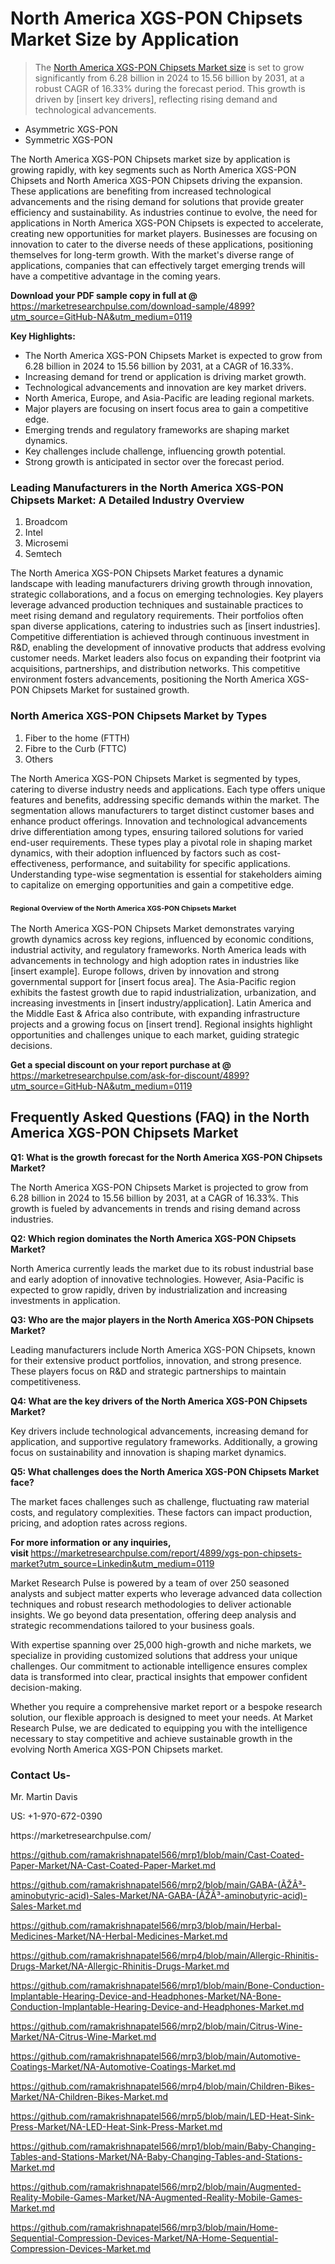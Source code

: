 <h1>North America XGS-PON Chipsets Market&nbsp;Size by Application</h1><blockquote><p>The <a href="https://marketresearchpulse.com/download-sample/4899?utm_source=GitHub-NA&amp;utm_medium=0119">North America XGS-PON Chipsets Market size</a> is set to grow significantly from 6.28 billion in 2024 to 15.56 billion by 2031, at a robust CAGR of 16.33% during the forecast period. This growth is driven by [insert key drivers], reflecting rising demand and technological advancements.</p></blockquote><ul><li>Asymmetric XGS-PON<li> Symmetric XGS-PON</li></ul><p>The North America XGS-PON Chipsets market size by application is growing rapidly, with key segments such as North America XGS-PON Chipsets and North America XGS-PON Chipsets driving the expansion. These applications are benefiting from increased technological advancements and the rising demand for solutions that provide greater efficiency and sustainability. As industries continue to evolve, the need for applications in North America XGS-PON Chipsets is expected to accelerate, creating new opportunities for market players. Businesses are focusing on innovation to cater to the diverse needs of these applications, positioning themselves for long-term growth. With the market's diverse range of applications, companies that can effectively target emerging trends will have a competitive advantage in the coming years.</p><p><strong>Download your PDF sample copy in full at @ </strong><a href="https://marketresearchpulse.com/download-sample/4899?utm_source=GitHub-NA&amp;utm_medium=0119">https://marketresearchpulse.com/download-sample/4899?utm_source=GitHub-NA&amp;utm_medium=0119</a></p><p><strong>Key Highlights: </strong></p><ul><li>The North America XGS-PON Chipsets Market is expected to grow from 6.28 billion in 2024 to 15.56 billion by 2031, at a CAGR of 16.33%.</li><li>Increasing demand for trend or application is driving market growth.</li><li>Technological advancements and innovation are key market drivers.</li><li>North America, Europe, and Asia-Pacific are leading regional markets.</li><li>Major players are focusing on insert focus area to gain a competitive edge.</li><li>Emerging trends and regulatory frameworks are shaping market dynamics.</li><li>Key challenges include challenge, influencing growth potential.</li><li>Strong growth is anticipated in sector over the forecast period.</li></ul><h3>Leading Manufacturers in the North America XGS-PON Chipsets Market: A Detailed Industry Overview</h3><ol><li>Broadcom</li><li>Intel</li><li>Microsemi</li><li>Semtech</li></ol><div class="flex max-w-full flex-col flex-grow"><div class="min-h-8 text-message flex w-full flex-col items-end gap-2 whitespace-normal break-words [.text-message+&amp;]:mt-5" dir="auto" data-message-author-role="assistant" data-message-id="fd8432e4-4910-450d-b182-61b7bfb0a01f" data-message-model-slug="gpt-4o"><div class="flex w-full flex-col gap-1 empty:hidden first:pt-[3px]"><div class="markdown prose w-full break-words dark:prose-invert light"><p>The North America XGS-PON Chipsets Market features a dynamic landscape with leading manufacturers driving growth through innovation, strategic collaborations, and a focus on emerging technologies. Key players leverage advanced production techniques and sustainable practices to meet rising demand and regulatory requirements. Their portfolios often span diverse applications, catering to industries such as [insert industries]. Competitive differentiation is achieved through continuous investment in R&amp;D, enabling the development of innovative products that address evolving customer needs. Market leaders also focus on expanding their footprint via acquisitions, partnerships, and distribution networks. This competitive environment fosters advancements, positioning the North America XGS-PON Chipsets Market for sustained growth.</p></div></div></div></div><h3>North America XGS-PON Chipsets Market by Types</h3><ol><li>Fiber to the home (FTTH)<li> Fibre to the Curb (FTTC)<li> Others</li></ol><div class="flex max-w-full flex-col flex-grow"><div class="min-h-8 text-message flex w-full flex-col items-end gap-2 whitespace-normal break-words [.text-message+&amp;]:mt-5" dir="auto" data-message-author-role="assistant" data-message-id="084470be-0bb7-4664-bddf-5156b4f41249" data-message-model-slug="gpt-4o-mini"><div class="flex w-full flex-col gap-1 empty:hidden first:pt-[3px]"><div class="markdown prose w-full break-words dark:prose-invert light"><p>The North America XGS-PON Chipsets Market is segmented by types, catering to diverse industry needs and applications. Each type offers unique features and benefits, addressing specific demands within the market. The segmentation allows manufacturers to target distinct customer bases and enhance product offerings. Innovation and technological advancements drive differentiation among types, ensuring tailored solutions for varied end-user requirements. These types play a pivotal role in shaping market dynamics, with their adoption influenced by factors such as cost-effectiveness, performance, and suitability for specific applications. Understanding type-wise segmentation is essential for stakeholders aiming to capitalize on emerging opportunities and gain a competitive edge.</p></div></div></div></div><h3><span style="font-size: 11px;">Regional Overview of the North America XGS-PON Chipsets Market</span></h3><div class="flex max-w-full flex-col flex-grow"><div class="min-h-8 text-message flex w-full flex-col items-end gap-2 whitespace-normal break-words [.text-message+&amp;]:mt-5" dir="auto" data-message-author-role="assistant" data-message-id="e9038762-ce64-4e30-91c9-9bd413514231" data-message-model-slug="gpt-4o-mini"><div class="flex w-full flex-col gap-1 empty:hidden first:pt-[3px]"><div class="markdown prose w-full break-words dark:prose-invert light"><p>The North America XGS-PON Chipsets Market demonstrates varying growth dynamics across key regions, influenced by economic conditions, industrial activity, and regulatory frameworks. North America leads with advancements in technology and high adoption rates in industries like [insert example]. Europe follows, driven by innovation and strong governmental support for [insert focus area]. The Asia-Pacific region exhibits the fastest growth due to rapid industrialization, urbanization, and increasing investments in [insert industry/application]. Latin America and the Middle East &amp; Africa also contribute, with expanding infrastructure projects and a growing focus on [insert trend]. Regional insights highlight opportunities and challenges unique to each market, guiding strategic decisions.</p></div></div></div></div><p><strong>Get a special discount on your report purchase at @ </strong><a href="https://marketresearchpulse.com/ask-for-discount/4899?utm_source=GitHub-NA&amp;utm_medium=0119">https://marketresearchpulse.com/ask-for-discount/4899?utm_source=GitHub-NA&amp;utm_medium=0119</a></p><h2>Frequently Asked Questions (FAQ) in the North America XGS-PON Chipsets Market</h2><p><strong>Q1: What is the growth forecast for the North America XGS-PON Chipsets Market?</strong></p><p>The North America XGS-PON Chipsets Market is projected to grow from 6.28 billion in 2024 to 15.56 billion by 2031, at a CAGR of 16.33%. This growth is fueled by advancements in trends and rising demand across industries.</p><p><strong>Q2: Which region dominates the North America XGS-PON Chipsets Market?</strong></p><p>North America currently leads the market due to its robust industrial base and early adoption of innovative technologies. However, Asia-Pacific is expected to grow rapidly, driven by industrialization and increasing investments in application.</p><p><strong>Q3: Who are the major players in the North America XGS-PON Chipsets Market?</strong></p><p>Leading manufacturers include North America XGS-PON Chipsets, known for their extensive product portfolios, innovation, and strong presence. These players focus on R&amp;D and strategic partnerships to maintain competitiveness.</p><p><strong>Q4: What are the key drivers of the North America XGS-PON Chipsets Market?</strong></p><p>Key drivers include technological advancements, increasing demand for application, and supportive regulatory frameworks. Additionally, a growing focus on sustainability and innovation is shaping market dynamics.</p><p><strong>Q5: What challenges does the North America XGS-PON Chipsets Market face?</strong></p><p>The market faces challenges such as challenge, fluctuating raw material costs, and regulatory complexities. These factors can impact production, pricing, and adoption rates across regions.</p><p><strong>For more information or any inquiries, visit&nbsp;</strong><a href="https://marketresearchpulse.com/report/4899/xgs-pon-chipsets-market?utm_source=Linkedin&utm_medium=0119">https://marketresearchpulse.com/report/4899/xgs-pon-chipsets-market?utm_source=Linkedin&utm_medium=0119</a></p><p>Market Research Pulse is powered by a team of over 250 seasoned analysts and subject matter experts who leverage advanced data collection techniques and robust research methodologies to deliver actionable insights. We go beyond data presentation, offering deep analysis and strategic recommendations tailored to your business goals.</p><p>With expertise spanning over 25,000 high-growth and niche markets, we specialize in providing customized solutions that address your unique challenges. Our commitment to actionable intelligence ensures complex data is transformed into clear, practical insights that empower confident decision-making.</p><p>Whether you require a comprehensive market report or a bespoke research solution, our flexible approach is designed to meet your needs. At Market Research Pulse, we are dedicated to equipping you with the intelligence necessary to stay competitive and achieve sustainable growth in the evolving North America XGS-PON Chipsets market.</p><h3><strong>Contact Us-</strong></h3><p>Mr. Martin Davis</p><p>US: +1-970-672-0390</p><p>https://marketresearchpulse.com/</p><p><a href="https://github.com/ramakrishnapatel566/mrp1/blob/main/Cast-Coated-Paper-Market/NA-Cast-Coated-Paper-Market.md">https://github.com/ramakrishnapatel566/mrp1/blob/main/Cast-Coated-Paper-Market/NA-Cast-Coated-Paper-Market.md</a></p><p><a href="https://github.com/ramakrishnapatel566/mrp2/blob/main/GABA-(ÃŽÂ³-aminobutyric-acid)-Sales-Market/NA-GABA-(ÃŽÂ³-aminobutyric-acid)-Sales-Market.md">https://github.com/ramakrishnapatel566/mrp2/blob/main/GABA-(ÃŽÂ³-aminobutyric-acid)-Sales-Market/NA-GABA-(ÃŽÂ³-aminobutyric-acid)-Sales-Market.md</a></p><p><a href="https://github.com/ramakrishnapatel566/mrp3/blob/main/Herbal-Medicines-Market/NA-Herbal-Medicines-Market.md">https://github.com/ramakrishnapatel566/mrp3/blob/main/Herbal-Medicines-Market/NA-Herbal-Medicines-Market.md</a></p><p><a href="https://github.com/ramakrishnapatel566/mrp4/blob/main/Allergic-Rhinitis-Drugs-Market/NA-Allergic-Rhinitis-Drugs-Market.md">https://github.com/ramakrishnapatel566/mrp4/blob/main/Allergic-Rhinitis-Drugs-Market/NA-Allergic-Rhinitis-Drugs-Market.md</a></p><p><a href="https://github.com/ramakrishnapatel566/mrp1/blob/main/Bone-Conduction-Implantable-Hearing-Device-and-Headphones-Market/NA-Bone-Conduction-Implantable-Hearing-Device-and-Headphones-Market.md">https://github.com/ramakrishnapatel566/mrp1/blob/main/Bone-Conduction-Implantable-Hearing-Device-and-Headphones-Market/NA-Bone-Conduction-Implantable-Hearing-Device-and-Headphones-Market.md</a></p><p><a href="https://github.com/ramakrishnapatel566/mrp2/blob/main/Citrus-Wine-Market/NA-Citrus-Wine-Market.md">https://github.com/ramakrishnapatel566/mrp2/blob/main/Citrus-Wine-Market/NA-Citrus-Wine-Market.md</a></p><p><a href="https://github.com/ramakrishnapatel566/mrp3/blob/main/Automotive-Coatings-Market/NA-Automotive-Coatings-Market.md">https://github.com/ramakrishnapatel566/mrp3/blob/main/Automotive-Coatings-Market/NA-Automotive-Coatings-Market.md</a></p><p><a href="https://github.com/ramakrishnapatel566/mrp4/blob/main/Children-Bikes-Market/NA-Children-Bikes-Market.md">https://github.com/ramakrishnapatel566/mrp4/blob/main/Children-Bikes-Market/NA-Children-Bikes-Market.md</a></p><p><a href="https://github.com/ramakrishnapatel566/mrp5/blob/main/LED-Heat-Sink-Press-Market/NA-LED-Heat-Sink-Press-Market.md">https://github.com/ramakrishnapatel566/mrp5/blob/main/LED-Heat-Sink-Press-Market/NA-LED-Heat-Sink-Press-Market.md</a></p><p><a href="https://github.com/ramakrishnapatel566/mrp1/blob/main/Baby-Changing-Tables-and-Stations-Market/NA-Baby-Changing-Tables-and-Stations-Market.md">https://github.com/ramakrishnapatel566/mrp1/blob/main/Baby-Changing-Tables-and-Stations-Market/NA-Baby-Changing-Tables-and-Stations-Market.md</a></p><p><a href="https://github.com/ramakrishnapatel566/mrp2/blob/main/Augmented-Reality-Mobile-Games-Market/NA-Augmented-Reality-Mobile-Games-Market.md">https://github.com/ramakrishnapatel566/mrp2/blob/main/Augmented-Reality-Mobile-Games-Market/NA-Augmented-Reality-Mobile-Games-Market.md</a></p><p><a href="https://github.com/ramakrishnapatel566/mrp3/blob/main/Home-Sequential-Compression-Devices-Market/NA-Home-Sequential-Compression-Devices-Market.md">https://github.com/ramakrishnapatel566/mrp3/blob/main/Home-Sequential-Compression-Devices-Market/NA-Home-Sequential-Compression-Devices-Market.md</a></p>
